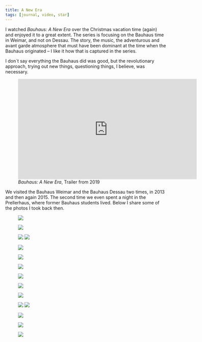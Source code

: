 ```yaml
---
title: A New Era
tags: [journal, video, star]
---
```

I watched <cite>Bauhaus: A New Era</cite> over the Christmas vacation time (again) and enjoyed it to a great extent. The series is focusing on the Bauhaus time in Weimar, and not on Dessau. The story, the music, the adventurous and avant garde atmosphere that must have been dominant at the time when the Bauhaus originated – I like it how that is captured in the series. 

I don´t say everything the Bauhaus did was good, but the revolutionary approach, trying out new things, questioning things, I believe, was necessary.

<figure>
<iframe width="560" height="315" src="https://www.youtube.com/embed/MMsBE03rsBQ" title="YouTube video player" frameborder="0" allow="accelerometer; autoplay; clipboard-write; encrypted-media; gyroscope; picture-in-picture" allowfullscreen></iframe>
<figcaption><cite>Bauhaus: A New Era</cite>, Trailer from 2019</figcaption>
</figure>

We visited the Bauhaus Weimar and the Bauhaus Dessau two times, in 2013 and then again 2015. The second time we even spent a night in the Prellerhaus, where former Bauhaus students lived. Below I share some of the photos I took back then.

<div class="space-y-ryt-3xl">
<figure>
<img src="/img/bauhaus/IMG_8431.jpg">
</figure>
<figure>
<img class="mx-auto" src="/img/bauhaus/IMG_8429.jpg">
</figure>
<figure class="split">
<img src="/img/bauhaus/IMG_8411.jpg">
<img src="/img/bauhaus/IMG_8407.jpg">
</figure>
<figure>
<img class="ml-auto"  src="/img/bauhaus/IMG_8499.jpg">
</figure>
<figure>
<img class="ml-auto" src="/img/bauhaus/IMG_8394.jpg">
</figure>
<figure>
<img src="/img/bauhaus/IMG_8508.jpg">
</figure>
<figure>
<img class="mx-auto"  src="/img/bauhaus/IMG_8512.jpg">
</figure>
<figure>
<img src="/img/bauhaus/IMG_8422.jpg">
</figure>
<figure>
<img class="mx-auto" src="/img/bauhaus/IMG_8397.jpg">
</figure>
<figure class="split">
<img src="/img/bauhaus/IMG_5830.jpg">
<img src="/img/bauhaus/IMG_5848.jpg">
</figure>
<figure>
<img class="mx-auto" src="/img/bauhaus/IMG_8549.jpg">
</figure>
<figure>
<img src="/img/bauhaus/IMG_8522.jpg">
</figure>
<figure>
<img class="mx-auto" src="/img/bauhaus/IMG_5888.jpg">
</figure>
</div>












